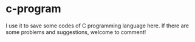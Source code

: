 # c-program
I use it to save some codes of C programming language here. If there are some problems and suggestions, welcome to comment!

